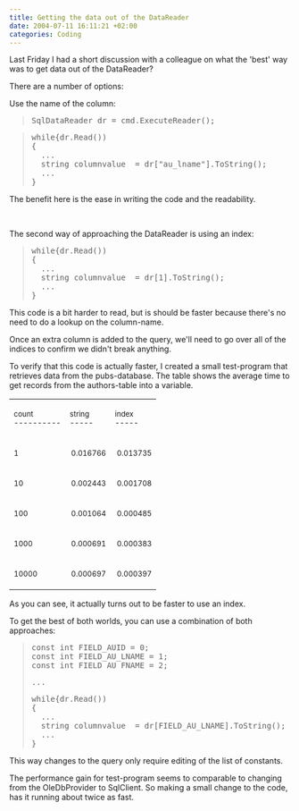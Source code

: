 ```yaml
---
title: Getting the data out of the DataReader
date: 2004-07-11 16:11:21 +02:00
categories: Coding
---
```

<P><SPAN>Last Friday I had a short discussion with a colleague on what the 'best' way was to get data out of the DataReader?</SPAN> 
<P><SPAN>There are a number of options: 
<P></P></SPAN>
<P></P>
<P>Use the name of the column:</P>
<P></P>
<BLOCKQUOTE dir=ltr style="MARGIN-RIGHT: 0px"><PRE>SqlDataReader dr = cmd.ExecuteReader();</PRE></BLOCKQUOTE>
<P></P>
<BLOCKQUOTE dir=ltr style="MARGIN-RIGHT: 0px"><PRE>while{dr.Read())<BR>{<BR><SPAN>  ...<BR></SPAN>  string columnvalue <SPAN> </SPAN>= dr["au_lname"].ToString();<BR>  ...<BR>}</PRE></BLOCKQUOTE>
<P></P>
<P>The benefit here is the ease in writing the code and the readability.</P>
<P></P>
<P> </P>
<P>The second way of approaching the DataReader is using an index:</P>
<P>
<BLOCKQUOTE dir=ltr style="MARGIN-RIGHT: 0px"><PRE>while{dr.Read())<BR>{<BR><SPAN>  ...<BR></SPAN>  string columnvalue <SPAN> </SPAN>= dr[1].ToString();<BR>  ...<BR>}</PRE></BLOCKQUOTE>
<P></P>
<P>This code is a bit harder to read, but is should be faster because there's no need to do a lookup on the column-name.</P>
<P>Once an extra column is added to the query, we'll need to go over all of the indices to confirm we didn't break anything.</P>
<P></P>
<P>To verify that this code is actually faster, I created a small test-program that retrieves data from the pubs-database. The table shows the average time to get records from the authors-table into a variable.</P>
<P></P>
<TABLE cellSpacing=0 cellPadding=0 width=207 border=0>
<TBODY>
<TR>
<TD vAlign=bottom noWrap width=77>
<P><SPAN><FONT size=2>count<BR>---------- </FONT></SPAN></P></TD>
<TD vAlign=bottom noWrap width=65>
<P><SPAN><FONT size=2>string<BR>----- </FONT></SPAN></P></TD>
<TD vAlign=bottom noWrap width=65>
<P><SPAN><FONT size=2>index <BR>-----</FONT></SPAN></P></TD></TR>
<TR>
<TD vAlign=bottom noWrap width=77 x:num>
<P align=left><SPAN><FONT size=2>1 </FONT></SPAN></P></TD>
<TD vAlign=bottom noWrap width=65 x:num="1.6765538636893802E-2">
<P align=right><SPAN><FONT size=2>0.016766 </FONT></SPAN></P></TD>
<TD vAlign=bottom noWrap width=65 x:num="1.37352652362242E-2">
<P align=right><SPAN><FONT size=2> 0.013735 </FONT></SPAN></P></TD></TR>
<TR>
<TD vAlign=bottom noWrap width=77 x:num>
<P align=left><SPAN><FONT size=2>10 </FONT></SPAN></P></TD>
<TD vAlign=bottom noWrap width=65 x:num="2.4425450720692199E-3">
<P align=right><SPAN><FONT size=2>0.002443 </FONT></SPAN></P></TD>
<TD vAlign=bottom noWrap width=65 x:num="1.7078148200399799E-3">
<P align=right><SPAN><FONT size=2> 0.001708 </FONT></SPAN></P></TD></TR>
<TR>
<TD vAlign=bottom noWrap width=77 x:num>
<P align=left><SPAN><FONT size=2>100 </FONT></SPAN></P></TD>
<TD vAlign=bottom noWrap width=65 x:num="1.0640681986118299E-3">
<P align=right><SPAN><FONT size=2>0.001064 </FONT></SPAN></P></TD>
<TD vAlign=bottom noWrap width=65 x:num="4.8499739492030298E-4">
<P align=right><SPAN><FONT size=2>0.000485 </FONT></SPAN></P></TD></TR>
<TR>
<TD vAlign=bottom noWrap width=77 x:num>
<P align=left><SPAN><FONT size=2>1000 </FONT></SPAN></P></TD>
<TD vAlign=bottom noWrap width=65 x:num="6.9109761156794895E-4">
<P align=right><SPAN><FONT size=2>0.000691 </FONT></SPAN></P></TD>
<TD vAlign=bottom noWrap width=65 x:num="3.8279725495838301E-4">
<P align=right><SPAN><FONT size=2>0.000383 </FONT></SPAN></P></TD></TR>
<TR>
<TD vAlign=bottom noWrap width=77 x:num>
<P align=left><SPAN><FONT size=2>10000 </FONT></SPAN></P></TD>
<TD vAlign=bottom noWrap width=65 x:num="6.9728644283002404E-4">
<P align=right><SPAN><FONT size=2>0.000697 </FONT></SPAN></P></TD>
<TD vAlign=bottom noWrap width=65 x:num="3.9660727829933799E-4">
<P align=right><SPAN><FONT size=2>0.000397 </FONT></SPAN></P></TD></TR></TBODY></TABLE>
<P>As you can see, it actually turns out to be faster to use an index.</P>
<P></P>
<P>To get the best of both worlds, you can use a combination of both approaches:</P>
<P></P>
<BLOCKQUOTE dir=ltr style="MARGIN-RIGHT: 0px"><PRE>const int FIELD_AUID = 0;<BR>const int FIELD_AU_LNAME = 1;<BR>const int FIELD_AU_FNAME = 2;</PRE><PRE>...</PRE><PRE>while{dr.Read())<BR>{<BR><SPAN>  ...<BR></SPAN>  string columnvalue <SPAN> </SPAN>= dr[FIELD_AU_LNAME].ToString();<BR>  ...<BR>}</PRE></BLOCKQUOTE>
<P></P>
<P>This way changes to the query only require editing of the list of constants.</P>
<P></P>
<P>The performance gain for test-program seems to comparable to changing from the OleDbProvider to SqlClient. So making a small change to the code, has it running about twice as fast.</P>
